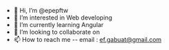- 👋 Hi, I’m @epepftw
- 👀 I’m interested in Web developing
- 🌱 I’m currently learning Angular
- 💞️ I’m looking to collaborate on 
- 📫 How to reach me -- email : ef.gabuat@gmail.com

<!---
epepftw/epepftw is a ✨ special ✨ repository because its `README.md` (this file) appears on your GitHub profile.
You can click the Preview link to take a look at your changes.
--->

